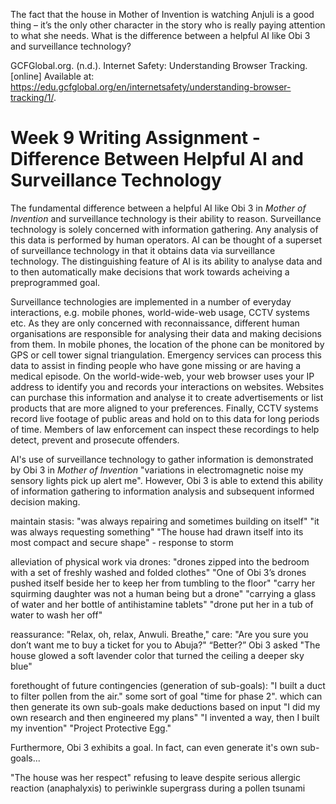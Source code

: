 The fact that the house in Mother of Invention is watching Anjuli is a good thing – 
it’s the only other character in the story who is really paying attention to what she needs. 
What is the difference between a helpful AI like Obi 3 and surveillance technology?

GCFGlobal.org. (n.d.). Internet Safety: Understanding Browser Tracking. [online] Available at: https://edu.gcfglobal.org/en/internetsafety/understanding-browser-tracking/1/.

# Week 9 Writing Assignment - Difference Between Helpful AI and Surveillance Technology

The fundamental difference between a helpful AI like Obi 3 in *Mother of Invention* and surveillance technology is their ability to reason.
Surveillance technology is solely concerned with information gathering. Any analysis of this data is performed by human operators.
AI can be thought of a superset of surveillance technology in that it obtains data via surveillance technology.
The distinguishing feature of AI is its ability to analyse data and to then automatically make decisions that work towards acheiving a preprogrammed goal.

Surveillance technologies are implemented in a number of everyday interactions, e.g. mobile phones, world-wide-web usage, CCTV systems etc.
As they are only concerned with reconnaissance, different human organisations are responsible for analysing their data and making decisions from them.
In mobile phones, the location of the phone can be monitored by GPS or cell tower signal triangulation.
Emergency services can process this data to assist in finding people who have gone missing or are having a medical episode.
On the world-wide-web, your web browser uses your IP address to identify you and records your interactions on websites.
Websites can purchase this information and analyse it to create advertisements or list products that are more aligned to your preferences.
Finally, CCTV systems record live footage of public areas and hold on to this data for long periods of time.
Members of law enforcement can inspect these recordings to help detect, prevent and prosecute offenders.

AI's use of surveillance technology to gather information is demonstrated by Obi 3 in *Mother of Invention* 
"variations in electromagnetic noise my sensory lights pick up alert me". 
However, Obi 3 is able to extend this ability of information gathering to information analysis and subsequent informed decision making.

maintain stasis: "was always repairing and sometimes building on itself"
"it was always requesting something"
"The house had drawn itself into its most compact and secure shape" - response to storm

alleviation of physical work via drones: "drones zipped into the bedroom with a set of freshly washed and folded clothes"
"One of Obi 3’s drones pushed itself beside her to keep her from tumbling to the floor"
"carry her squirming daughter was not a human being but a drone"
"carrying a glass of water and her bottle of antihistamine tablets"
"drone put her in a tub of water to wash her off"

reassurance: "Relax, oh, relax, Anwuli. Breathe,"
care: "Are you sure you don’t want me to buy a ticket for you to Abuja?"
“Better?” Obi 3 asked
"The house glowed a soft lavender color that turned the ceiling a deeper sky blue"

forethought of future contingencies (generation of sub-goals): "I built a duct to filter pollen from the air." 
some sort of goal "time for phase 2". which can then generate its own sub-goals
make deductions based on input "I did my own research and then engineered my plans"
"I invented a way, then I built my invention"
"Project Protective Egg."

Furthermore, Obi 3 exhibits a goal.
In fact, can even generate it's own sub-goals...

"The house was her respect" refusing to leave despite serious allergic reaction (anaphalyxis) to periwinkle supergrass during a pollen tsunami 
